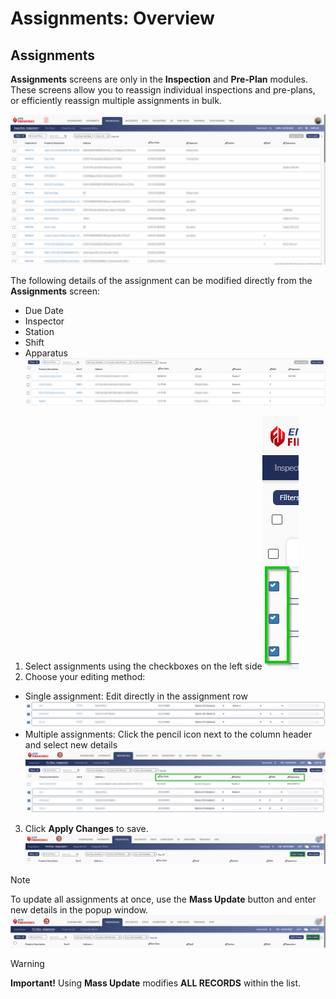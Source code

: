 # Assignments: Overview

## Assignments

**Assignments** screens are only in the **Inspection** and **Pre-Plan** modules. These screens allow you to reassign individual inspections and pre-plans, or efficiently reassign multiple assignments in bulk.

![image-20250203-202206.png](./attachments/image-20250203-202206.png)

The following details of the assignment can be modified directly from the **Assignments** screen:

- Due Date
- Inspector
- Station
- Shift
- Apparatus![image-20250204-113217.png](./attachments/image-20250204-113217.png)

1. Select assignments using the checkboxes on the left side![image-20250204-114040.png](./attachments/image-20250204-114040.png)
2. Choose your editing method:
-   Single assignment: Edit directly in the assignment row![image-20250204-114159.png](./attachments/image-20250204-114159.png)
-   Multiple assignments: Click the pencil icon next to the column header and select new details![image-20250204-114346.png](./attachments/image-20250204-114346.png)
3. Click **Apply Changes** to save.![image-20250204-114417.png](./attachments/image-20250204-114417.png)

> [!NOTE]
> To update all assignments at once, use the **Mass Update** button and enter new details in the popup window.
> ![image-20250204-114520.png](./attachments/image-20250204-114520.png)

> [!WARNING]
> **Important!** Using **Mass Update** modifies **ALL RECORDS** within the list.